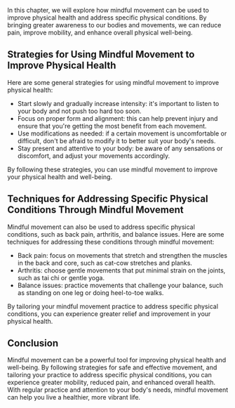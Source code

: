 
In this chapter, we will explore how mindful movement can be used to improve physical health and address specific physical conditions. By bringing greater awareness to our bodies and movements, we can reduce pain, improve mobility, and enhance overall physical well-being.

Strategies for Using Mindful Movement to Improve Physical Health
----------------------------------------------------------------

Here are some general strategies for using mindful movement to improve physical health:

* Start slowly and gradually increase intensity: it's important to listen to your body and not push too hard too soon.
* Focus on proper form and alignment: this can help prevent injury and ensure that you're getting the most benefit from each movement.
* Use modifications as needed: if a certain movement is uncomfortable or difficult, don't be afraid to modify it to better suit your body's needs.
* Stay present and attentive to your body: be aware of any sensations or discomfort, and adjust your movements accordingly.

By following these strategies, you can use mindful movement to improve your physical health and well-being.

Techniques for Addressing Specific Physical Conditions Through Mindful Movement
-------------------------------------------------------------------------------

Mindful movement can also be used to address specific physical conditions, such as back pain, arthritis, and balance issues. Here are some techniques for addressing these conditions through mindful movement:

* Back pain: focus on movements that stretch and strengthen the muscles in the back and core, such as cat-cow stretches and planks.
* Arthritis: choose gentle movements that put minimal strain on the joints, such as tai chi or gentle yoga.
* Balance issues: practice movements that challenge your balance, such as standing on one leg or doing heel-to-toe walks.

By tailoring your mindful movement practice to address specific physical conditions, you can experience greater relief and improvement in your physical health.

## Conclusion

Mindful movement can be a powerful tool for improving physical health and well-being. By following strategies for safe and effective movement, and tailoring your practice to address specific physical conditions, you can experience greater mobility, reduced pain, and enhanced overall health. With regular practice and attention to your body's needs, mindful movement can help you live a healthier, more vibrant life.
